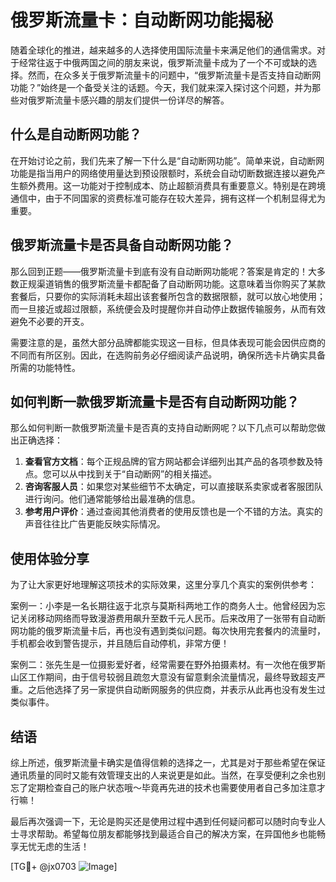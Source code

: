 # 俄罗斯流量卡：自动断网功能揭秘

随着全球化的推进，越来越多的人选择使用国际流量卡来满足他们的通信需求。对于经常往返于中俄两国之间的朋友来说，俄罗斯流量卡成为了一个不可或缺的选择。然而，在众多关于俄罗斯流量卡的问题中，“俄罗斯流量卡是否支持自动断网功能？”始终是一个备受关注的话题。今天，我们就来深入探讨这个问题，并为那些对俄罗斯流量卡感兴趣的朋友们提供一份详尽的解答。

## 什么是自动断网功能？

在开始讨论之前，我们先来了解一下什么是“自动断网功能”。简单来说，自动断网功能是指当用户的网络使用量达到预设限额时，系统会自动切断数据连接以避免产生额外费用。这一功能对于控制成本、防止超额消费具有重要意义。特别是在跨境通信中，由于不同国家的资费标准可能存在较大差异，拥有这样一个机制显得尤为重要。

## 俄罗斯流量卡是否具备自动断网功能？

那么回到正题——俄罗斯流量卡到底有没有自动断网功能呢？答案是肯定的！大多数正规渠道销售的俄罗斯流量卡都配备了自动断网功能。这意味着当你购买了某款套餐后，只要你的实际消耗未超出该套餐所包含的数据限额，就可以放心地使用；而一旦接近或超过限额，系统便会及时提醒你并自动停止数据传输服务，从而有效避免不必要的开支。

需要注意的是，虽然大部分品牌都能实现这一目标，但具体表现可能会因供应商的不同而有所区别。因此，在选购前务必仔细阅读产品说明，确保所选卡片确实具备所需的功能特性。

## 如何判断一款俄罗斯流量卡是否有自动断网功能？

那么如何判断一款俄罗斯流量卡是否真的支持自动断网呢？以下几点可以帮助您做出正确选择：

1. **查看官方文档**：每个正规品牌的官方网站都会详细列出其产品的各项参数及特点。您可以从中找到关于“自动断网”的相关描述。
2. **咨询客服人员**：如果您对某些细节不太确定，可以直接联系卖家或者客服团队进行询问。他们通常能够给出最准确的信息。
3. **参考用户评价**：通过查阅其他消费者的使用反馈也是一个不错的方法。真实的声音往往比广告更能反映实际情况。

## 使用体验分享

为了让大家更好地理解这项技术的实际效果，这里分享几个真实的案例供参考：

案例一：小李是一名长期往返于北京与莫斯科两地工作的商务人士。他曾经因为忘记关闭移动网络而导致漫游费用飙升至数千元人民币。后来改用了一张带有自动断网功能的俄罗斯流量卡后，再也没有遇到类似问题。每次快用完套餐内的流量时，手机都会收到警告提示，并且随后自动停机，非常方便！

案例二：张先生是一位摄影爱好者，经常需要在野外拍摄素材。有一次他在俄罗斯山区工作期间，由于信号较弱且疏忽大意没有留意剩余流量情况，最终导致超支严重。之后他选择了另一家提供自动断网服务的供应商，并表示从此再也没有发生过类似事件。

## 结语

综上所述，俄罗斯流量卡确实是值得信赖的选择之一，尤其是对于那些希望在保证通讯质量的同时又能有效管理支出的人来说更是如此。当然，在享受便利之余也别忘了定期检查自己的账户状态哦～毕竟再先进的技术也需要使用者自己多加注意才行嘛！

最后再次强调一下，无论是购买还是使用过程中遇到任何疑问都可以随时向专业人士寻求帮助。希望每位朋友都能够找到最适合自己的解决方案，在异国他乡也能畅享无忧无虑的生活！

[TG💪+ @jx0703 ![Image](https://github.com/user-attachments/assets/dbca1d08-cadb-493c-b0ec-ad6f7a83f270)]
